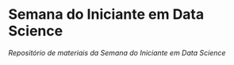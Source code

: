 # Semana do Iniciante em Data Science

*Repositório de materiais da Semana do Iniciante em Data Science*
